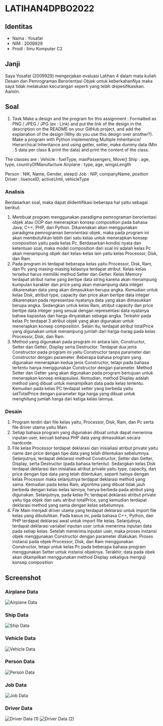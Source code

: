 # LATIHAN4DPBO2022
## Identitas
- Nama : Yosafat
- NIM  : 2009929
- Prodi : Ilmu Komputer C2

## Janji
Saya Yosafat (2009929) mengerjakan evaluasi Latihan 4 dalam mata kuliah Desain dan Pemrograman Berorientasi Objek untuk keberkahanNya maka saya tidak melakukan kecurangan seperti yang telah dispesifikasikan. Aamiin.

## Soal
1. Task
Make a design and the program for this assignment : Formatted as PNG / JPEG / JPG (ex : Link) and put the link of the design in the description on the README on your GitHub project, and add the explanation of the design (Why do you use this design over another?).
Make a program with Python implementing Multiple Inheritance/ Hierarchical Inheritance and using getter, setter, make dummy data (Min : 5 data per class & print the data) and print the content of the class.

The classes are :
Vehicle : fuelType, maxPassengers, Move()
Ship : age, type, countryOfManufacture
Airplane : type, age, wingsLength

Person : NIK, Name, Gender, sleep()
Job : NIP, companyName, position
Driver : lisenceID, activeUntil, vehicleType


### Analisis
Berdasarkan soal, maka dapat diidentifikasi beberapa hal yaitu sebagai berikut:

1. Membuat program menggunakan paradigma pemrograman berorientasi objek atau OOP dan menerapkan konsep composition pada bahasa Java, C++, PHP, dan Python. Dikarenakan akan menggunakan paradigma pemrograman berorientasi objek, maka pada program ini akan membutuhkan lebih dari satu kelas untuk menerapkan konsep composition yaitu pada kelas Pc. Berdasarkan kondisi nyata dan ketentuan soal, maka model composition dari soal ini adalah kelas Pc akan menampung objek dari kelas-kelas lain yaitu kelas Processor, Disk, dan Ram. 
2. Pada program ini terdapat beberapa kelas yaitu Processor, Disk, Ram, dan Pc yang masing-masing kelasnya terdapat atribut. Kelas-kelas tersebut harus memiliki method Setter dan Getter. Kelas Memory terdapat atribut name yang bertipe data string karena akan menampung kumpulan karakter dan price yang akan menampung data integer dikarenakan data yang akan dimasukkan berupa angka. Kemudian untuk kelas Disk, atribut type, capacity dan price akan bertipe data integer dikarenakan pada representasi nyatanya data yang akan dimasukkan berupa angka. Sedangkan untuk kelas Ram, atribut capacity dan price bertipe data integer yang sesuai dengan representasi data nyatanya bahwa kapasitas dan harga dinyatakan sebagai angka. Terkahir pada kelas Pc terdapat 3 atribut objek yang akan digunakan untuk menerapkan konsep composition. Selain itu, terdapat atribut totalPrice yang digunakan untuk menampung jumlah dari harga-harag pada kelas Processor, Disk, dan Ram.
3. Method yang digunakan pada program ini antara lain, Constructor, Setter dan Getter, Display serta Destructor. Terdapat dua jenis Constructor pada program ini yaitu Constructor tanpa parameter dan Constructor dengan parameter. Beberapa bahasa program yang digunakan menerapkan kedua jenis Constructor, tetapi pada bahasa tertentu hanya menggunakan Constructor dengan parameter. Method Setter dan Getter yang akan digunakan pada program bertujuan untuk menerapkan konsep enkapsulasi. Kemudian, method Display adalah method yang dibuat untuk menampilkan data pada kelas tertentu. Kemudian pada kelas PC terdapat setter yang berbeda yaitu setTotalPrice dengan parameter tiga harga yang dibuat untuk menghitung jumlah harga dari ketiga kelas lainnya.

### Desain
1. Program terdiri dari file kelas yaitu, Processor, Disk, Ram, dan Pc serta file driver utama yaitu Main
2. Setiap bahasa program yang digunakan dibuat untuk dapat menerima inputan user, kecuali bahasa PHP data yang dimasukkan secara hardcode.
3. File kelas Processor terdapat deklarasi dan inisialiasi atribut private yaitu name dan price dengan tipe data yang telah ditentukan sebelumnya. Selanjutnya, terdapat deklarasi method Constructor, Setter dan Getter, Display, serta Destructor (pada bahasa tertentu). Sedangkan kelas Disk terdapat deklarasi dan inisialiasi atribut private yaitu type, capacity, dan price dengan tipe data yang telah ditentukan, seperti halnya dengan kelas Processor maka selanjutnya terdapat deklarasi method yang sama. Kemudian pada kelas Ram, algoritma yang dibuat tidak jauh berbeda dengan kelas-kelas lainnya, hanya berbeda pada atribut yang digunakan. Selanjutnya, pada kelas Pc terdapat deklarasi atribut private yaitu tiga objek dan satu atribut totalPrice, yang kemudian terdapat deklarasi method yang sama dengan kelas sebelumnya.
4. File Main menjadi driver utama yang terdapat deklarasi untuk import file kelas yang dibutuhkan. Pada kasus ini, pada bahasa C++, Python, dan PHP terdapat deklarasi awal untuk import file kelas. Selanjutnya, terdapat deklarasi variabel inputan user untuk menerima inputan data pada setiap kelas. Setelah menerima inputan user, maka proses instansi objek menggunakan Constructor dengan parameter dilakukan. Proses instansi pada objek Processor, Disk, dan Ram menggunakan Constructor, tetapi untuk kelas Pc pada beberapa bahasa program menggunakan Setter untuk instansi objeknya. Terakhir, data pada obek akan ditampilkan menggunakan method Display sekaligus menguji konsep composition


## Screenshot
### Airplane Data
![Airplane Data](https://user-images.githubusercontent.com/77567907/156917271-af91ea2e-2000-4883-828e-66181d42ab6e.jpg)

### Ship Data
![Ship Data](https://user-images.githubusercontent.com/77567907/156917279-2d93e700-a5ee-4fe0-9b9a-1c2dc97d666a.jpg)

### Vehicle Data
![Vehicle Data](https://user-images.githubusercontent.com/77567907/156917280-93f30f13-8a3f-4086-8bfd-353a8c965e38.jpg)

### Person Data
![Person Data](https://user-images.githubusercontent.com/77567907/156917277-4b459b2b-5feb-46a3-bc62-2ea3f054e12b.jpg)

### Job Data
![Job Data](https://user-images.githubusercontent.com/77567907/156917276-fa1c68d2-6885-4307-8d55-1524e3eecd2a.jpg)

### Driver Data
![Driver Data (1)](https://user-images.githubusercontent.com/77567907/156917274-2bb3f573-8d42-433d-aff4-d35cd93422b9.jpg)
![Driver Data (2)](https://user-images.githubusercontent.com/77567907/156917275-2670162c-0dbe-4d7f-b27f-5df81cbb9eb5.jpg)

